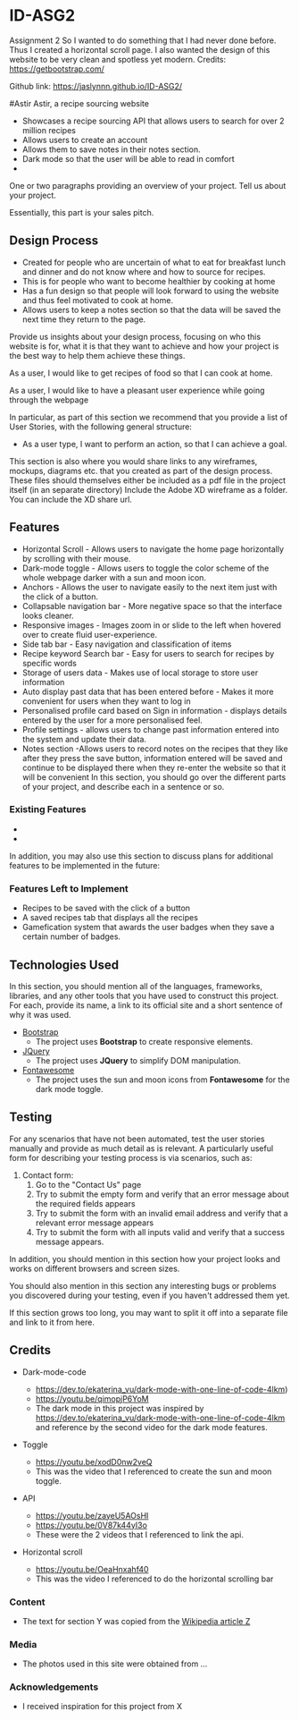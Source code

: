 # ID-ASG2
Assignment 2
So I wanted to do something that I had never done before. Thus I created a horizontal scroll page. I also wanted the design of this website to be very clean and spotless yet modern.
Credits:
https://getbootstrap.com/

Github link:
https://jaslynnn.github.io/ID-ASG2/

#Astir
Astir, a recipe sourcing website
- Showcases a recipe sourcing API that allows users to search for over 2 million recipes
- Allows users to create an account 
- Allows them to save notes in their notes section.
- Dark mode so that the user will be able to read in comfort
- 
One or two paragraphs providing an overview of your project. Tell us about your project.

Essentially, this part is your sales pitch.
 
## Design Process
- Created for people who are uncertain of what to eat for breakfast lunch and dinner and do not know where and how to source for recipes.
- This is for people who want to become healthier by cooking at home
- Has a fun design so that people will look forward to using the website and thus feel motivated to cook at home.
- Allows users to keep a notes section so that the data will be saved the next time they return to the page.

Provide us insights about your design process, focusing on who this website is for, what it is that they want to achieve and how your project is the best way to help them achieve these things.

As a user, I would like to get recipes of food so that I can cook at home.

As a user, I would like to have a pleasant user experience while going through the webpage 


In particular, as part of this section we recommend that you provide a list of User Stories, with the following general structure:
- As a user type, I want to perform an action, so that I can achieve a goal.

This section is also where you would share links to any wireframes, mockups, diagrams etc. that you created as part of the design process. 
These files should themselves either be included as a pdf file in the project itself (in an separate directory)
Include the Adobe XD wireframe as a folder. You can include the XD share url. 

## Features
- Horizontal Scroll - Allows users to navigate the home page horizontally by scrolling with their mouse.
- Dark-mode toggle - Allows users to toggle the color scheme of the whole webpage darker with a sun and moon icon.
- Anchors - Allows the user to navigate easily to the next item just with the click of a button.
- Collapsable navigation bar - More negative space so that the interface looks cleaner.
- Responsive images - Images zoom in or slide to the left when hovered over to create fluid user-experience.
- Side tab bar - Easy navigation and classification of items
- Recipe keyword Search bar - Easy for users to search for recipes by specific words
- Storage of users data - Makes use of local storage to store user information
- Auto display past data that has been entered before - Makes it more convenient for users when they want to log in
- Personalised profile card based on Sign in information - displays details entered by the user for a more personalised feel.
- Profile settings - allows users to change past information entered into the system and update their data.
- Notes section -Allows users to record notes on the recipes that they like after they press the save button, information entered will be saved and continue to be displayed there when they re-enter the website so that it will be convenient
In this section, you should go over the different parts of your project, and describe each in a sentence or so.
 
### Existing Features
- 
- 

In addition, you may also use this section to discuss plans for additional features to be implemented in the future:

### Features Left to Implement
- Recipes to be saved with the click of a button
- A saved recipes tab that displays all the recipes
- Gamefication system that awards the user badges when they save a certain number of badges.

## Technologies Used

In this section, you should mention all of the languages, frameworks, libraries, and any other tools that you have used to construct this project. For each, provide its name, a link to its official site and a short sentence of why it was used.
- [Bootstrap](https://getbootstrap.com/)
    - The project uses **Bootstrap** to create responsive elements.
- [JQuery](https://jquery.com)
    - The project uses **JQuery** to simplify DOM manipulation.
- [Fontawesome](https://fontawesome.com/)
    - The project uses the sun and moon icons from **Fontawesome** for the dark mode toggle.



## Testing

For any scenarios that have not been automated, test the user stories manually and provide as much detail as is relevant. A particularly useful form for describing your testing process is via scenarios, such as:

1. Contact form:
    1. Go to the "Contact Us" page
    2. Try to submit the empty form and verify that an error message about the required fields appears
    3. Try to submit the form with an invalid email address and verify that a relevant error message appears
    4. Try to submit the form with all inputs valid and verify that a success message appears.

In addition, you should mention in this section how your project looks and works on different browsers and screen sizes.

You should also mention in this section any interesting bugs or problems you discovered during your testing, even if you haven't addressed them yet.

If this section grows too long, you may want to split it off into a separate file and link to it from here.

## Credits

- Dark-mode-code 
  - https://dev.to/ekaterina_vu/dark-mode-with-one-line-of-code-4lkm)
  - https://youtu.be/qimopjP6YoM
  - The dark mode in this project was inspired by https://dev.to/ekaterina_vu/dark-mode-with-one-line-of-code-4lkm  and reference by the second video for the dark mode features.
  
- Toggle 
  - https://youtu.be/xodD0nw2veQ
  - This was the video that I referenced to create the sun and moon toggle.
  
- API 
  - https://youtu.be/zayeU5AOsHI 
  - https://youtu.be/0V87k44yI3o
  - These were the 2 videos that I referenced to link the api.
  
- Horizontal scroll
  - https://youtu.be/OeaHnxahf40
  - This was the video I referenced to do the horizontal scrolling bar
  
### Content
- The text for section Y was copied from the [Wikipedia article Z](https://en.wikipedia.org/wiki/Z)

### Media
- The photos used in this site were obtained from ...

### Acknowledgements

- I received inspiration for this project from X
